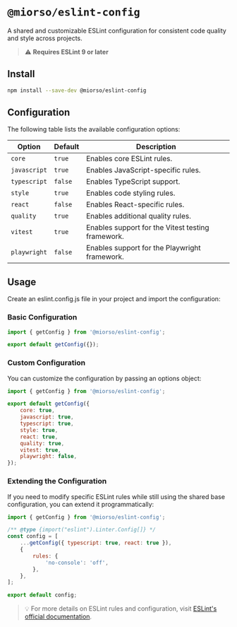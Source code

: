 # `@miorso/eslint-config`

A shared and customizable ESLint configuration for consistent code quality and style across projects.

> ⚠️ **Requires ESLint 9 or later**

## Install

```sh
npm install --save-dev @miorso/eslint-config
```

## Configuration

The following table lists the available configuration options:

| Option       | Default | Description                                       |
| ------------ | ------- | ------------------------------------------------- |
| `core`       | `true`  | Enables core ESLint rules.                        |
| `javascript` | `true`  | Enables JavaScript-specific rules.                |
| `typescript` | `false` | Enables TypeScript support.                       |
| `style`      | `true`  | Enables code styling rules.                       |
| `react`      | `false` | Enables React-specific rules.                     |
| `quality`    | `true`  | Enables additional quality rules.                 |
| `vitest`     | `true`  | Enables support for the Vitest testing framework. |
| `playwright` | `false` | Enables support for the Playwright framework.     |

## Usage

Create an eslint.config.js file in your project and import the configuration:

### Basic Configuration

```javascript
import { getConfig } from '@miorso/eslint-config';

export default getConfig({});
```

### Custom Configuration

You can customize the configuration by passing an options object:

```javascript
import { getConfig } from '@miorso/eslint-config';

export default getConfig({
	core: true,
	javascript: true,
	typescript: true,
	style: true,
	react: true,
	quality: true,
	vitest: true,
	playwright: false,
});
```

### Extending the Configuration

If you need to modify specific ESLint rules while still using the shared base configuration, you can extend it
programmatically:

```javascript
import { getConfig } from '@miorso/eslint-config';

/** @type {import("eslint").Linter.Config[]} */
const config = [
	...getConfig({ typescript: true, react: true }),
	{
		rules: {
			'no-console': 'off',
		},
	},
];

export default config;
```

> 💡 For more details on ESLint rules and configuration,
> visit [ESLint's official documentation](https://eslint.org/docs/latest/).
